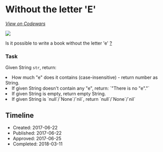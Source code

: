 # Without the letter 'E'
[*View on Codewars*](https://www.codewars.com/kata/without-the-letter-e)

<img src="https://s23.postimg.org/nnv8k1ibf/A_typewriter_10995863465.jpg">

Is it possible to write a book without the letter 'e' <a href="https://en.wikipedia.org/wiki/Gadsby_(novel)">?</a>


### Task

Given String ```str```, return:
<li>How much "e" does it contains (case-insensitive) - return number as String.</li>
<li>If given String doesn't contain any "e", return:
`"There is no "e"."`</li>
<li>If given String is empty, return empty String.</li>
<li>If given String is `null`/`None`/`nil`, return `null`/`None`/`nil`</li>

## Timeline
- Created: 2017-06-22
- Published: 2017-06-22
- Approved: 2017-06-25
- Completed: 2018-03-11